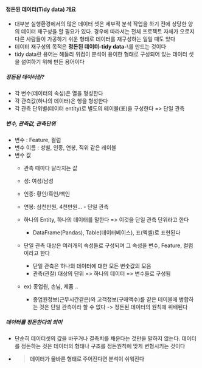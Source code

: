   #### 정돈된 데이터(Tidy data) 개요
   - 대부분 실행환경에서의 많은 데이터 셋은 세부적 분석 작업을 하기 전에 상당한 양의 데이터 재구성을 할 필요가 있다. 경우에 따라서는 전체 프로젝트 자체가 오로지 다른  사람들이 가공하기 쉬운 형태로 데이터를 재구성하는 일일 때도 있다
   - 데이터 재구성의 목적은 **정돈된 데이터-tidy data-**\를 만드는 것이다
   - tidy data란 용어는 해들리 위컴이 분석이 용이한 형태로 구성되어 있는 데이터 셋을 섦여하기 위해 만든 용어이다

  ##### 정돈된 데이터란?
   - 각 변수(데이터의 속성)은 열을 형성한다
   - 각 관측값(하나의 데이터)은 행을 형성한다
   - 각 관측 단위별(데이터 entity)로 별도의 테이블(표)을 구성한다 => 단일 관측

  ##### 변수, 관측값, 관측단위
   - 변수 : Feature, 컬럼
   - 변수 이름 : 성별, 인종, 연봉, 직위 같은 레이블
   - 변수 값
      - 관측 때마다 달라지는 값
      - 성: 여성/남성
      - 인종: 황인/흑인/백인
      - 연봉: 삼천만원, 4천만원...
    - 단일 관측
      - 하나의 Entity, 하나의 데이터를 말한다 => 이것을 단일 관측 단위라고 한다
          - DataFrame(Pandas), Table(데이터베이스), 표(엑셀)로 표현된다
      - 단일 관측 대상은 여러개의 속성들로 구성되며 그 속성을 변수, Feature, 컬럼이라고 한다
          - 단일 관측은 하나의 데이터에 대한 모든 변숫값의 모음
          - 관측(관찰) 대상의 단위 => 하나의 데이터 => 변수들로 구성됨

       - ex) 종업원, 손님, 제품 ..
          - 종업원정보(근무시간같은)와 고객정보(구매액수)를 같은 테이블에 병합하는 것은 단일 관측이라 할 수 없다
            -> 정돈된 데이터의 원칙에 위배된다
            
  ##### 데이터를 정돈한다의 의미
   - 단순히 데이터셋의 값을 바꾸거나 결측치를 채운다는 것만을 말하지 않는다. 데이터를 정돈하는 것은 데이터의 형태나 구조를 정돈원칙에 맞게 변형시키는 것이다
   - > **데이터가 올바른 형태로 주어진다면 분석이 쉬워진다**
